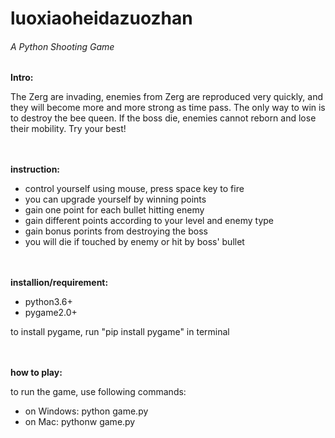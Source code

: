 # luoxiaoheidazuozhan


<h6>A Python Shooting Game </h6>

<section>
<strong>Intro:</strong>
  <p>
    The Zerg are invading, enemies from Zerg are reproduced very quickly, and they will become more and more strong as time pass.
  The only way to win is to destroy the bee queen. If the boss die, enemies cannot reborn and lose their mobility. Try your best!
  </p>
</section>
<br><br>
<section>
    <strong>instruction:</strong>
    <ul>
    <li>control yourself using mouse, press space key to fire </li>
    <li>you can upgrade yourself by winning points </li>
    <li>gain one point for each bullet hitting enemy </li>
    <li>gain different points according to your level and enemy type </li>
    <li>gain bonus porints from destroying the boss </li>
    <li>you will die if touched by enemy or hit by boss' bullet </li>
    </ul>
</section>
<br><br>
<section>
  <strong>installion/requirement:</strong>
  <ul>
  <li>python3.6+ </li>
  <li>pygame2.0+ </li>
  </ul>
  <p>
    to install pygame, run "pip install pygame" in terminal
  </p>
</section>
<br><br>
<section>
  <strong>how to play:</strong>
  <p> to run the game, use following commands:</p>
  <ul>
    <li>
      on Windows: python game.py 
    </li>
    <li>
      on Mac: pythonw game.py 
    </li>
  </ul>
</section>
